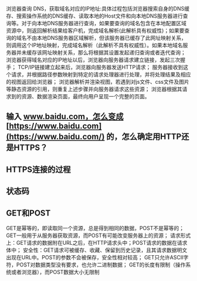 浏览器查询 DNS，获取域名对应的IP地址:具体过程包括浏览器搜索自身的DNS缓存、搜索操作系统的DNS缓存、读取本地的Host文件和向本地DNS服务器进行查询等。对于向本地DNS服务器进行查询，如果要查询的域名包含在本地配置区域资源中，则返回解析结果给客户机，完成域名解析(此解析具有权威性)；如果要查询的域名不由本地DNS服务器区域解析，但该服务器已缓存了此网址映射关系，则调用这个IP地址映射，完成域名解析（此解析不具有权威性）。如果本地域名服务器并未缓存该网址映射关系，那么将根据其设置发起递归查询或者迭代查询；
浏览器获得域名对应的IP地址以后，浏览器向服务器请求建立链接，发起三次握手；
TCP/IP链接建立起来后，浏览器向服务器发送HTTP请求；
服务器接收到这个请求，并根据路径参数映射到特定的请求处理器进行处理，并将处理结果及相应的视图返回给浏览器；
浏览器解析并渲染视图，若遇到对js文件、css文件及图片等静态资源的引用，则重复上述步骤并向服务器请求这些资源；
浏览器根据其请求到的资源、数据渲染页面，最终向用户呈现一个完整的页面。

## 输入 www.baidu.com，怎么变成 [https://www.baidu.com](https://www.baidu.com/) 的，怎么确定用HTTP还是HTTPS？

## HTTPS连接的过程

## 状态码

## 

## GET和POST

GET是幂等的，即读取同一个资源，总是得到相同的数据，POST不是幂等的；
GET一般用于从服务器获取资源，而POST有可能改变服务器上的资源；
请求形式上：GET请求的数据附在URL之后，在HTTP请求头中；POST请求的数据在请求体中；
安全性：GET请求可被缓存、收藏、保留到历史记录，且其请求数据明文出现在URL中。POST的参数不会被保存，安全性相对较高；
GET只允许ASCII字符，POST对数据类型没有要求，也允许二进制数据；
GET的长度有限制（操作系统或者浏览器），而POST数据大小无限制
